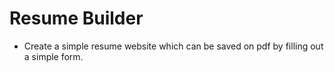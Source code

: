 # Resume Builder
- Create a simple resume website which can be saved on pdf by filling out a simple form. 
